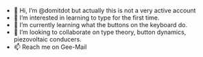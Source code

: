 - 👋 Hi, I’m @domitdot but actually this is not a very active account
- 👀 I’m interested in learning to type for the first time.
- 🌱 I’m currently learning what the buttons on the keyboard do.
- 💞️ I’m looking to collaborate on type theory, button dynamics, piezovoltaic conducers.
- 📫 Reach me on Gee-Mail
